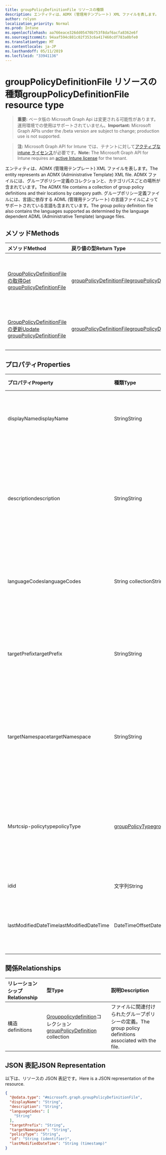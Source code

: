 ```yaml
---
title: groupPolicyDefinitionFile リソースの種類
description: エンティティは、ADMX (管理用テンプレート) XML ファイルを表します。 ADMX ファイルには、グループポリシー定義のコレクションと、カテゴリパスごとの場所が含まれています。 グループポリシー定義ファイルには、言語に依存する ADML (管理用テンプレート) の言語ファイルによってサポートされている言語も含まれています。
author: rolyon
localization_priority: Normal
ms.prod: Intune
ms.openlocfilehash: aa766eace326dd05470b753f8daf6acfa8362e6f
ms.sourcegitcommit: 94aaf594c881c02f353c6a417460cdf783a0bfe0
ms.translationtype: MT
ms.contentlocale: ja-JP
ms.lasthandoff: 05/11/2019
ms.locfileid: "33941136"
---
```

# <a name="grouppolicydefinitionfile-resource-type"></a><span data-ttu-id="758b3-105">groupPolicyDefinitionFile リソースの種類</span><span class="sxs-lookup"><span data-stu-id="758b3-105">groupPolicyDefinitionFile resource type</span></span>

> <span data-ttu-id="758b3-106">**重要:** ベータ版の Microsoft Graph Api は変更される可能性があります。運用環境での使用はサポートされていません。</span><span class="sxs-lookup"><span data-stu-id="758b3-106">**Important:** Microsoft Graph APIs under the /beta version are subject to change; production use is not supported.</span></span>

> <span data-ttu-id="758b3-107">**注:** Microsoft Graph API for Intune では、テナントに対して[アクティブな intune ライセンス](https://go.microsoft.com/fwlink/?linkid=839381)が必要です。</span><span class="sxs-lookup"><span data-stu-id="758b3-107">**Note:** The Microsoft Graph API for Intune requires an [active Intune license](https://go.microsoft.com/fwlink/?linkid=839381) for the tenant.</span></span>

<span data-ttu-id="758b3-108">エンティティは、ADMX (管理用テンプレート) XML ファイルを表します。</span><span class="sxs-lookup"><span data-stu-id="758b3-108">The entity represents an ADMX (Administrative Template) XML file.</span></span> <span data-ttu-id="758b3-109">ADMX ファイルには、グループポリシー定義のコレクションと、カテゴリパスごとの場所が含まれています。</span><span class="sxs-lookup"><span data-stu-id="758b3-109">The ADMX file contains a collection of group policy definitions and their locations by category path.</span></span> <span data-ttu-id="758b3-110">グループポリシー定義ファイルには、言語に依存する ADML (管理用テンプレート) の言語ファイルによってサポートされている言語も含まれています。</span><span class="sxs-lookup"><span data-stu-id="758b3-110">The group policy definition file also contains the languages supported as determined by the language dependent ADML (Administrative Template) language files.</span></span>

## <a name="methods"></a><span data-ttu-id="758b3-111">メソッド</span><span class="sxs-lookup"><span data-stu-id="758b3-111">Methods</span></span>
|<span data-ttu-id="758b3-112">メソッド</span><span class="sxs-lookup"><span data-stu-id="758b3-112">Method</span></span>|<span data-ttu-id="758b3-113">戻り値の型</span><span class="sxs-lookup"><span data-stu-id="758b3-113">Return Type</span></span>|<span data-ttu-id="758b3-114">説明</span><span class="sxs-lookup"><span data-stu-id="758b3-114">Description</span></span>|
|:---|:---|:---|
|[<span data-ttu-id="758b3-115">GroupPolicyDefinitionFile の取得</span><span class="sxs-lookup"><span data-stu-id="758b3-115">Get groupPolicyDefinitionFile</span></span>](../api/intune-grouppolicy-grouppolicydefinitionfile-get.md)|[<span data-ttu-id="758b3-116">groupPolicyDefinitionFile</span><span class="sxs-lookup"><span data-stu-id="758b3-116">groupPolicyDefinitionFile</span></span>](../resources/intune-grouppolicy-grouppolicydefinitionfile.md)|<span data-ttu-id="758b3-117">[Grouppolicydefinitionfile](../resources/intune-grouppolicy-grouppolicydefinitionfile.md)オブジェクトのプロパティとリレーションシップを読み取ります。</span><span class="sxs-lookup"><span data-stu-id="758b3-117">Read properties and relationships of the [groupPolicyDefinitionFile](../resources/intune-grouppolicy-grouppolicydefinitionfile.md) object.</span></span>|
|[<span data-ttu-id="758b3-118">GroupPolicyDefinitionFile の更新</span><span class="sxs-lookup"><span data-stu-id="758b3-118">Update groupPolicyDefinitionFile</span></span>](../api/intune-grouppolicy-grouppolicydefinitionfile-update.md)|[<span data-ttu-id="758b3-119">groupPolicyDefinitionFile</span><span class="sxs-lookup"><span data-stu-id="758b3-119">groupPolicyDefinitionFile</span></span>](../resources/intune-grouppolicy-grouppolicydefinitionfile.md)|<span data-ttu-id="758b3-120">[Grouppolicydefinitionfile](../resources/intune-grouppolicy-grouppolicydefinitionfile.md)オブジェクトのプロパティを更新します。</span><span class="sxs-lookup"><span data-stu-id="758b3-120">Update the properties of a [groupPolicyDefinitionFile](../resources/intune-grouppolicy-grouppolicydefinitionfile.md) object.</span></span>|

## <a name="properties"></a><span data-ttu-id="758b3-121">プロパティ</span><span class="sxs-lookup"><span data-stu-id="758b3-121">Properties</span></span>
|<span data-ttu-id="758b3-122">プロパティ</span><span class="sxs-lookup"><span data-stu-id="758b3-122">Property</span></span>|<span data-ttu-id="758b3-123">種類</span><span class="sxs-lookup"><span data-stu-id="758b3-123">Type</span></span>|<span data-ttu-id="758b3-124">説明</span><span class="sxs-lookup"><span data-stu-id="758b3-124">Description</span></span>|
|:---|:---|:---|
|<span data-ttu-id="758b3-125">displayName</span><span class="sxs-lookup"><span data-stu-id="758b3-125">displayName</span></span>|<span data-ttu-id="758b3-126">String</span><span class="sxs-lookup"><span data-stu-id="758b3-126">String</span></span>|<span data-ttu-id="758b3-127">ADMX ファイルのローカライズされたフレンドリ名。</span><span class="sxs-lookup"><span data-stu-id="758b3-127">The localized friendly name of the ADMX file.</span></span>|
|<span data-ttu-id="758b3-128">description</span><span class="sxs-lookup"><span data-stu-id="758b3-128">description</span></span>|<span data-ttu-id="758b3-129">String</span><span class="sxs-lookup"><span data-stu-id="758b3-129">String</span></span>|<span data-ttu-id="758b3-130">ADMX ファイルのポリシー設定のローカライズされた説明。</span><span class="sxs-lookup"><span data-stu-id="758b3-130">The localized description of the policy settings in the ADMX file.</span></span> <span data-ttu-id="758b3-131">既定値は空白です。</span><span class="sxs-lookup"><span data-stu-id="758b3-131">The default value is empty.</span></span>|
|<span data-ttu-id="758b3-132">languageCodes</span><span class="sxs-lookup"><span data-stu-id="758b3-132">languageCodes</span></span>|<span data-ttu-id="758b3-133">String collection</span><span class="sxs-lookup"><span data-stu-id="758b3-133">String collection</span></span>|<span data-ttu-id="758b3-134">ADMX ファイルでサポートされている言語コード。</span><span class="sxs-lookup"><span data-stu-id="758b3-134">The supported language codes for the ADMX file.</span></span>|
|<span data-ttu-id="758b3-135">targetPrefix</span><span class="sxs-lookup"><span data-stu-id="758b3-135">targetPrefix</span></span>|<span data-ttu-id="758b3-136">String</span><span class="sxs-lookup"><span data-stu-id="758b3-136">String</span></span>|<span data-ttu-id="758b3-137">ADMX ファイル内の名前空間を参照する論理名を指定します。</span><span class="sxs-lookup"><span data-stu-id="758b3-137">Specifies the logical name that refers to the namespace within the ADMX file.</span></span>|
|<span data-ttu-id="758b3-138">targetNamespace</span><span class="sxs-lookup"><span data-stu-id="758b3-138">targetNamespace</span></span>|<span data-ttu-id="758b3-139">String</span><span class="sxs-lookup"><span data-stu-id="758b3-139">String</span></span>|<span data-ttu-id="758b3-140">ADMX ファイル内の名前空間を識別するために使用する URI を指定します。</span><span class="sxs-lookup"><span data-stu-id="758b3-140">Specifies the URI used to identify the namespace within the ADMX file.</span></span>|
|<span data-ttu-id="758b3-141">Msrtcsip-policytype</span><span class="sxs-lookup"><span data-stu-id="758b3-141">policyType</span></span>|[<span data-ttu-id="758b3-142">groupPolicyType</span><span class="sxs-lookup"><span data-stu-id="758b3-142">groupPolicyType</span></span>](../resources/intune-grouppolicy-grouppolicytype.md)|<span data-ttu-id="758b3-143">グループポリシーの種類を指定します。</span><span class="sxs-lookup"><span data-stu-id="758b3-143">Specifies the type of group policy.</span></span> <span data-ttu-id="758b3-144">可能な値は、`admxBacked`、`admxIngested` です。</span><span class="sxs-lookup"><span data-stu-id="758b3-144">Possible values are: `admxBacked`, `admxIngested`.</span></span>|
|<span data-ttu-id="758b3-145">id</span><span class="sxs-lookup"><span data-stu-id="758b3-145">id</span></span>|<span data-ttu-id="758b3-146">文字列</span><span class="sxs-lookup"><span data-stu-id="758b3-146">String</span></span>|<span data-ttu-id="758b3-147">エンティティのキー。</span><span class="sxs-lookup"><span data-stu-id="758b3-147">Key of the entity.</span></span>|
|<span data-ttu-id="758b3-148">lastModifiedDateTime</span><span class="sxs-lookup"><span data-stu-id="758b3-148">lastModifiedDateTime</span></span>|<span data-ttu-id="758b3-149">DateTimeOffset</span><span class="sxs-lookup"><span data-stu-id="758b3-149">DateTimeOffset</span></span>|<span data-ttu-id="758b3-150">エンティティが最後に変更された日付と時刻。</span><span class="sxs-lookup"><span data-stu-id="758b3-150">The date and time the entity was last modified.</span></span>|

## <a name="relationships"></a><span data-ttu-id="758b3-151">関係</span><span class="sxs-lookup"><span data-stu-id="758b3-151">Relationships</span></span>
|<span data-ttu-id="758b3-152">リレーションシップ</span><span class="sxs-lookup"><span data-stu-id="758b3-152">Relationship</span></span>|<span data-ttu-id="758b3-153">型</span><span class="sxs-lookup"><span data-stu-id="758b3-153">Type</span></span>|<span data-ttu-id="758b3-154">説明</span><span class="sxs-lookup"><span data-stu-id="758b3-154">Description</span></span>|
|:---|:---|:---|
|<span data-ttu-id="758b3-155">構造</span><span class="sxs-lookup"><span data-stu-id="758b3-155">definitions</span></span>|<span data-ttu-id="758b3-156">[Grouppolicydefinition](../resources/intune-grouppolicy-grouppolicydefinition.md)コレクション</span><span class="sxs-lookup"><span data-stu-id="758b3-156">[groupPolicyDefinition](../resources/intune-grouppolicy-grouppolicydefinition.md) collection</span></span>|<span data-ttu-id="758b3-157">ファイルに関連付けられたグループポリシーの定義。</span><span class="sxs-lookup"><span data-stu-id="758b3-157">The group policy definitions associated with the file.</span></span>|

## <a name="json-representation"></a><span data-ttu-id="758b3-158">JSON 表記</span><span class="sxs-lookup"><span data-stu-id="758b3-158">JSON Representation</span></span>
<span data-ttu-id="758b3-159">以下は、リソースの JSON 表記です。</span><span class="sxs-lookup"><span data-stu-id="758b3-159">Here is a JSON representation of the resource.</span></span>
<!-- {
  "blockType": "resource",
  "keyProperty": "id",
  "@odata.type": "microsoft.graph.groupPolicyDefinitionFile"
}
-->
``` json
{
  "@odata.type": "#microsoft.graph.groupPolicyDefinitionFile",
  "displayName": "String",
  "description": "String",
  "languageCodes": [
    "String"
  ],
  "targetPrefix": "String",
  "targetNamespace": "String",
  "policyType": "String",
  "id": "String (identifier)",
  "lastModifiedDateTime": "String (timestamp)"
}
```





